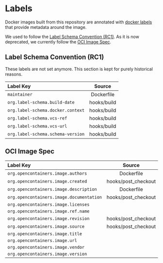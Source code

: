 # Labels

Docker images built from this repository are annotated with
[docker labels](https://docs.docker.com/engine/reference/builder/#label) that
provide metadata around the image.

We used to follow the [Label Schema Convention (RC1)](http://label-schema.org/rc1/).
As it is now deprecated, we currently follow the
[OCI Image Spec](https://github.com/opencontainers/image-spec/blob/master/annotations.md).

## Label Schema Convention (RC1)

These labels are not set anymore. This section is kept for purely historical
reasons.

| Label Key                         |   Source    |
| :-------------------------------- | :---------: |
| `maintainer`                      | Dockerfile  |
| `org.label-schema.build-date`     | hooks/build |
| `org.label-schema.docker.context` | hooks/build |
| `org.label-schema.vcs-ref`        | hooks/build |
| `org.label-schema.vcs-url`        | hooks/build |
| `org.label-schema.schema-version` | hooks/build |

## OCI Image Spec

| Label Key                                |       Source        |
| :--------------------------------------- | :-----------------: |
| `org.opencontainers.image.authors`       |     Dockerfile      |
| `org.opencontainers.image.created`       | hooks/post_checkout |
| `org.opencontainers.image.description`   |     Dockerfile      |
| `org.opencontainers.image.documentation` | hooks/post_checkout |
| `org.opencontainers.image.licenses`      |                     |
| `org.opencontainers.image.ref.name`      |                     |
| `org.opencontainers.image.revision`      | hooks/post_checkout |
| `org.opencontainers.image.source`        | hooks/post_checkout |
| `org.opencontainers.image.title`         |                     |
| `org.opencontainers.image.url`           |                     |
| `org.opencontainers.image.vendor`        |                     |
| `org.opencontainers.image.version`       |                     |
